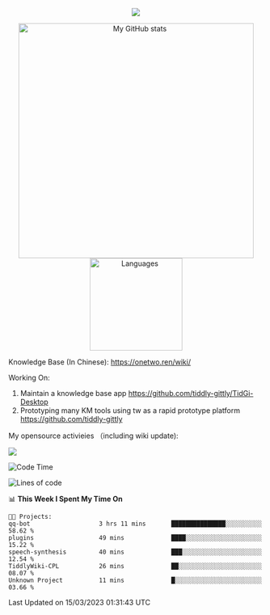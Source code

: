 <a href="https://github.com/linonetwo">
    <p align="center">
        <img src="https://github-profile-trophy.vercel.app/?username=linonetwo&column=7&theme=onedark"/>
    </p>
</a>
<a align="center" href="https://github.com/linonetwo">
  <p align="center">
    <img src="https://github-readme-stats.vercel.app/api?username=linonetwo&show_icons=true&count_private=true" alt="My GitHub stats" width="465"/>
    <img src="https://github-readme-stats.vercel.app/api/top-langs/?username=linonetwo&layout=compact&langs_count=10" alt="Languages" height="183">
  </p>
</a>

Knowledge Base (In Chinese): https://onetwo.ren/wiki/

Working On: 

1. Maintain a knowledge base app https://github.com/tiddly-gittly/TidGi-Desktop
1. Prototyping many KM tools using tw as a rapid prototype platform https://github.com/tiddly-gittly

My opensource activieies （including wiki update):

![](https://visitor-badge.glitch.me/badge?page_id=linonetwo.linonetwo)

<!--START_SECTION:waka-->
![Code Time](http://img.shields.io/badge/Code%20Time-1%2C614%20hrs-blue)

![Lines of code](https://img.shields.io/badge/From%20Hello%20World%20I%27ve%20Written-44.0%20million%20lines%20of%20code-blue)

📊 **This Week I Spent My Time On** 

```text
🐱‍💻 Projects: 
qq-bot                   3 hrs 11 mins       ███████████████░░░░░░░░░░   58.62 % 
plugins                  49 mins             ████░░░░░░░░░░░░░░░░░░░░░   15.22 % 
speech-synthesis         40 mins             ███░░░░░░░░░░░░░░░░░░░░░░   12.54 % 
TiddlyWiki-CPL           26 mins             ██░░░░░░░░░░░░░░░░░░░░░░░   08.07 % 
Unknown Project          11 mins             █░░░░░░░░░░░░░░░░░░░░░░░░   03.66 % 
```


 Last Updated on 15/03/2023 01:31:43 UTC
<!--END_SECTION:waka-->
